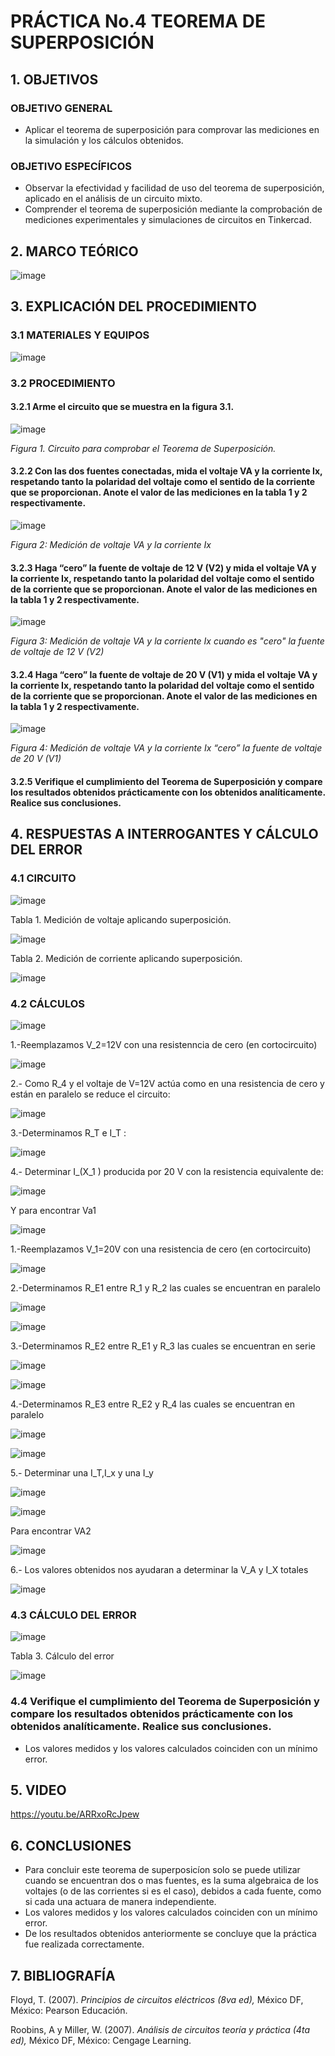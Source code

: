 # PRÁCTICA No.4 TEOREMA DE SUPERPOSICIÓN
## 1. OBJETIVOS
### OBJETIVO GENERAL
- Aplicar el teorema de superposición para comprovar las mediciones en la simulación y los cálculos obtenidos.
### OBJETIVO ESPECÍFICOS
- Observar la efectividad y facilidad de uso del teorema de superposición, aplicado en el análisis de un circuito mixto.
- Comprender el teorema de superposición mediante la comprobación de mediciones experimentales y simulaciones de circuitos en Tinkercad.
## 2. MARCO TEÓRICO

![image](https://user-images.githubusercontent.com/84431598/125533526-b476c643-3a4a-4a5d-950b-5636dce15984.png)

## 3. EXPLICACIÓN  DEL PROCEDIMIENTO
### 3.1 MATERIALES Y EQUIPOS

![image](https://user-images.githubusercontent.com/84431598/125513157-8a2612cc-f075-4cc8-b092-30a968eb07d5.png)

### 3.2 PROCEDIMIENTO
#### 3.2.1 Arme el circuito que se muestra en la figura 3.1.

![image](https://user-images.githubusercontent.com/84425276/125726840-d45993f8-b2fe-480d-9bfc-a53a183d380b.png)

   *Figura 1. Circuito para comprobar el Teorema de Superposición.*

#### 3.2.2 Con las dos fuentes conectadas, mida el voltaje VA y la corriente Ix, respetando tanto la polaridad del voltaje como el sentido de la corriente que se proporcionan. Anote el valor de las mediciones en la tabla 1 y 2 respectivamente.

![image](https://user-images.githubusercontent.com/84425276/125870436-66ad606d-13df-4a0a-b440-3d9de7420d80.png)

  *Figura 2: Medición de voltaje VA y la corriente Ix*
  
#### 3.2.3 Haga “cero” la fuente de voltaje de 12 V (V2) y mida el voltaje VA y la corriente Ix, respetando tanto la polaridad del voltaje como el sentido de la corriente que se proporcionan. Anote el valor de las mediciones en la tabla 1 y 2 respectivamente.

![image](https://user-images.githubusercontent.com/84425276/125870462-70a76c79-6e5b-49a3-a6bc-bf9b64de1973.png)

  *Figura 3: Medición de voltaje VA y la corriente Ix cuando es "cero" la fuente de voltaje de 12 V (V2)*

#### 3.2.4 Haga “cero” la fuente de voltaje de 20 V (V1) y mida el voltaje VA y la corriente Ix, respetando tanto la polaridad del voltaje como el sentido de la corriente que se proporcionan. Anote el valor de las mediciones en la tabla 1 y 2 respectivamente.

![image](https://user-images.githubusercontent.com/84425276/125870532-6bbbd84d-6468-4609-98de-58197367392a.png)

*Figura 4: Medición de voltaje VA y la corriente Ix “cero” la fuente de voltaje de 20 V (V1)*

#### 3.2.5 Verifique el cumplimiento del Teorema de Superposición y compare los resultados obtenidos prácticamente con los obtenidos analíticamente. Realice sus conclusiones.

## 4. RESPUESTAS A INTERROGANTES Y CÁLCULO DEL ERROR
### 4.1 CIRCUITO

![image](https://user-images.githubusercontent.com/84425276/125870891-95cd40ac-c846-4d8d-9cdd-859fdae52916.png)

Tabla 1. Medición de voltaje aplicando superposición.

![image](https://user-images.githubusercontent.com/84425276/125882311-27f9a1b2-8302-449b-8f18-acb2fcde4c72.png)

Tabla 2. Medición de corriente aplicando superposición.

![image](https://user-images.githubusercontent.com/84425276/125882334-8a69c709-1d1f-4ee8-81ec-8d6913e5c639.png)

### 4.2 CÁLCULOS

![image](https://user-images.githubusercontent.com/84431598/125889176-ed04bd32-ff49-4578-80c1-5cf64d422836.png)

1.-Reemplazamos V_2=12V con una resistenncia de cero (en cortocircuito)

![image](https://user-images.githubusercontent.com/84431598/125889293-3491685f-3869-4d49-b914-ce376a3fa087.png)

2.- Como R_4  y el voltaje de V=12V actúa como en una resistencia de cero y están en paralelo se reduce el circuito:

![image](https://user-images.githubusercontent.com/84431598/125893425-9aa81776-75f5-49c3-9791-0630d141e546.png)

3.-Determinamos R_T  e I_T :

![image](https://user-images.githubusercontent.com/84431598/125893566-bd121662-6aef-42c8-988b-ff7e6e6de917.png)

4.- Determinar I_(X_1 ) producida por 20 V con la resistencia equivalente de:

![image](https://user-images.githubusercontent.com/84431598/125893726-ec6211d0-208c-4d48-9922-d0550fdeb9f1.png)

Y para encontrar Va1

![image](https://user-images.githubusercontent.com/84431598/125893800-eff74c19-302e-444f-a49e-a580439ddf94.png)

1.-Reemplazamos V_1=20V con una resistencia de cero (en cortocircuito)

![image](https://user-images.githubusercontent.com/84431598/125893943-8ab92bae-f006-4e3f-b918-99cd59c7dd6f.png)

2.-Determinamos R_E1 entre R_1 y R_2 las cuales se encuentran en paralelo

![image](https://user-images.githubusercontent.com/84431598/125893995-d2e74d8a-b697-4e7a-acc2-3160b4f9b7bf.png)

![image](https://user-images.githubusercontent.com/84431598/125894091-225509cd-c867-47a9-b212-b40107d7a906.png)

3.-Determinamos R_E2 entre R_E1 y R_3 las cuales se encuentran en serie

![image](https://user-images.githubusercontent.com/84431598/125894303-b7d71c0d-4b87-4966-84f0-82e0eddc0e78.png)

![image](https://user-images.githubusercontent.com/84431598/125894329-b5e4bd39-331b-4552-9bb5-6597664f4f9f.png)

4.-Determinamos R_E3 entre R_E2 y R_4 las cuales se encuentran en paralelo

![image](https://user-images.githubusercontent.com/84431598/125894456-380ffc69-20aa-46f6-b6ea-4fc36d7d8133.png)

![image](https://user-images.githubusercontent.com/84431598/125894549-b1735dc5-df85-41a6-b578-c41aaf49769c.png)

5.- Determinar una I_T,I_x  y una I_y

![image](https://user-images.githubusercontent.com/84431598/125894623-7569964d-6438-4a43-9a2d-f1d88ae752ca.png)

![image](https://user-images.githubusercontent.com/84431598/125894738-2cc7886e-2592-431a-b583-df026e746f79.png)

Para encontrar VA2

![image](https://user-images.githubusercontent.com/84431598/125895008-2522ffab-387d-4267-83d7-84967518f81d.png)

6.- Los valores obtenidos nos ayudaran a determinar la V_A y I_X totales

![image](https://user-images.githubusercontent.com/84431598/125895059-a118b092-0fd7-4035-ae5f-5e7c4efad177.png)

### 4.3 CÁLCULO DEL ERROR

![image](https://user-images.githubusercontent.com/84425276/125882484-e563a193-0f2c-406e-bbf5-64454349a3ed.png)

Tabla 3. Cálculo del error

![image](https://user-images.githubusercontent.com/84425276/125882464-f277f3ad-e9b6-4496-ab91-6b53dc900540.png)

### 4.4 Verifique el cumplimiento del Teorema de Superposición y compare los resultados obtenidos prácticamente con los obtenidos analíticamente. Realice sus conclusiones.

- Los valores medidos y los valores calculados coinciden con un mínimo error.

## 5. VIDEO

https://youtu.be/ARRxoRcJpew

## 6. CONCLUSIONES
- Para concluir este teorema de superposicíon solo se puede utilizar cuando se encuentran dos o mas fuentes, es la suma algebraica de los voltajes (o de las corrientes si es el caso), debidos a cada fuente, como si cada una actuara de manera independiente.
- Los valores medidos y los valores calculados coinciden con un mínimo error.
- De los resultados obtenidos anteriormente se concluye que la práctica fue realizada correctamente.
## 7. BIBLIOGRAFÍA
Floyd, T. (2007). *Principios de circuitos eléctricos (8va ed),* México DF, México: Pearson Educación.

Roobins, A y Miller, W. (2007). *Análisis de circuitos teoría y práctica (4ta ed),* México DF, México: Cengage Learning.

